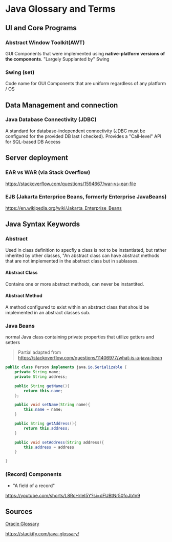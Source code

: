# Java Glossary and Terms

## UI and Core Programs

### Abstract Window Toolkit(AWT)

GUI Components that were implemented using **native-platform versions of the components**. "Largely Supplanted by" Swing

### Swing (set)

Code name for GUI Components that are uniform regardless of any platform / OS

## Data Management and connection

### Java Database Connectivity (JDBC)
A standard for database-independent connectivity (JDBC must be configured for the provided DB last I checked). Provides a "Call-level" API for SQL-based DB Access

## Server deployment

### EAR vs WAR (via Stack Overflow)

https://stackoverflow.com/questions/1594667/war-vs-ear-file

### EJB (Jakarta Enterprice Beans, formerly Enterprise JavaBeans)

https://en.wikipedia.org/wiki/Jakarta_Enterprise_Beans

## Java Syntax Keywords

### Abstract

Used in class definition to specfiy a class is not to be instantiated, but rather inherited by other classes, "An abstract class can have abstract methods that are not implemented in the abstract class but in sublasses.

#### Abstract Class

Contains one or more abstract methods, can never be instantited.

#### Abstract Method

A method configured to exist within an abstract class that should be implemented in an abstract classes sub.

### Java Beans

normal Java class containing private properties that utilize getters and setters

> Partial adapted from https://stackoverflow.com/questions/11406977/what-is-a-java-bean

```Java
public class Person implements java.io.Serializable {
    private String name;
    private String address;

    public String getName(){
        return this.name;
    };

    public void setName(String name){
        this.name = name;
    }

    public String getAddress(){
        return this.address;
    }

    public void setAddress(String address){
        this.address = address
    }

}
```

### (Record) Components

- "A field of a record"

https://youtube.com/shorts/L8RcHrleI5Y?si=dFUBtNr50foJb1n9

## Sources

[Oracle Glossary](https://docs.oracle.com/javase/tutorial/information/glossary.html)

https://stackify.com/java-glossary/